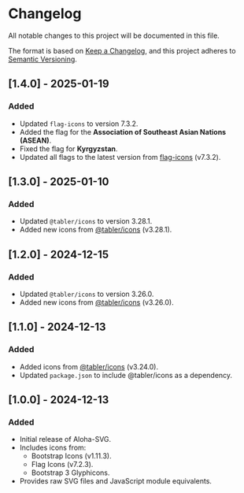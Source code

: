 # Changelog

All notable changes to this project will be documented in this file.

The format is based on [Keep a Changelog](https://keepachangelog.com/),
and this project adheres to [Semantic Versioning](https://semver.org/).

## [1.4.0] - 2025-01-19

### Added

- Updated `flag-icons` to version 7.3.2.
- Added the flag for the **Association of Southeast Asian Nations (ASEAN)**.
- Fixed the flag for **Kyrgyzstan**.
- Updated all flags to the latest version from [flag-icons](https://github.com/lipis/flag-icons) (v7.3.2).

## [1.3.0] - 2025-01-10

### Added

- Updated `@tabler/icons` to version 3.28.1.
- Added new icons from [@tabler/icons](https://github.com/tabler/tabler-icons) (v3.28.1).


## [1.2.0] - 2024-12-15

### Added

- Updated `@tabler/icons` to version 3.26.0.
- Added new icons from [@tabler/icons](https://github.com/tabler/tabler-icons) (v3.26.0).


## [1.1.0] - 2024-12-13

### Added

- Added icons from [@tabler/icons](https://github.com/tabler/tabler-icons) (v3.24.0).
- Updated `package.json` to include @tabler/icons as a dependency.


## [1.0.0] - 2024-12-13

### Added

- Initial release of Aloha-SVG.
- Includes icons from:
    - Bootstrap Icons (v1.11.3).
    - Flag Icons (v7.2.3).
    - Bootstrap 3 Glyphicons.
- Provides raw SVG files and JavaScript module equivalents.

